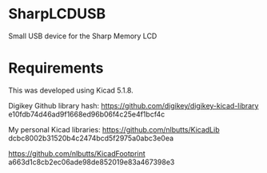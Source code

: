 # SharpLCDUSB
Small USB device for the Sharp Memory LCD

# Requirements

This was developed using Kicad 5.1.8.

Digikey Github library hash:
https://github.com/digikey/digikey-kicad-library
e10fdb74d46ad9f1668ed96b06f4c25e4f1bcf4c

My personal Kicad libraries:
https://github.com/nlbutts/KicadLib
dcbc8002b31520b4c2474bcd5f2975a0abc3e0ea

https://github.com/nlbutts/KicadFootprint
a663d1c8cb2ec06ade98de852019e83a467398e3